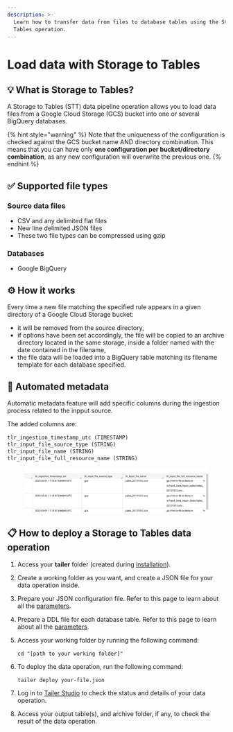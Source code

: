 ```yaml
---
description: >-
  Learn how to transfer data from files to database tables using the Storage to
  Tables operation.
---
```


# Load data with Storage to Tables

## :bulb: What is Storage to Tables?

A Storage to Tables (STT) data pipeline operation allows you to load data files from a Google Cloud Storage (GCS) bucket into one or several BigQuery databases.

{% hint style="warning" %}
Note that the uniqueness of the configuration is checked against the GCS bucket name AND directory combination. This means that you can have only **one configuration per bucket/directory combination**, as any new configuration will overwrite the previous one.
{% endhint %}

## ✅ Supported file types

### **Source data files**

* CSV and any delimited flat files
* New line delimited JSON files
* These two file types can be compressed using gzip

### **Databases**

* Google BigQuery

## ⚙️ How it works

Every time a new file matching the specified rule appears in a given directory of a Google Cloud Storage bucket:

* it will be removed from the source directory,
* if options have been set accordingly, the file will be copied to an archive directory located in the same storage, inside a folder named with the date contained in the filename,
* the file data will be loaded into a BigQuery table matching its filename template for each database specified.

## 🤖 Automated metadata

Automatic metadata feature will add specific columns during the ingestion process related to the inpput source.

The added columns are:

```
tlr_ingestion_timestamp_utc (TIMESTAMP)
tlr_input_file_source_type (STRING)
tlr_input_file_name (STRING)
tlr_input_file_full_resource_name (STRING)
```

<figure><img src="../../.gitbook/assets/image.png" alt=""><figcaption></figcaption></figure>

## **📋 How to deploy a Storage to Tables data operation**

1. Access your **tailer** folder (created during [installation](../../getting-started/install-tailer-sdk.md)).
2. Create a working folder as you want, and create a JSON file for your data operation inside.
3. Prepare your JSON configuration file. Refer to this page to learn about all the [parameters](storage-to-tables-configuration-file.md).
4. Prepare a DDL file for each database table. Refer to this page to learn about all the [parameters](storage-to-tables-ddl-files.md).
5.  Access your working folder by running the following command:

    ```
    cd "[path to your working folder]"
    ```
6.  To deploy the data operation, run the following command:

    ```
    tailer deploy your-file.json
    ```
7. Log in to [Tailer Studio](https://studio.tailer.ai) to check the status and details of your data operation.
8. Access your output table(s), and archive folder, if any, to check the result of the data operation.
